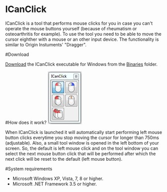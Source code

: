ICanClick
=========
ICanClick is a tool that performs mouse clicks for you in case you can't operate the mouse buttons yourself (because of rheumatism or osteoarthritis for example). To use the tool you need to be able to move the cursor eighther with a mouse or an other input device. The functionality is similar to Origin Instuments' "Dragger".

#Download

[Download](https://github.com/smoelker/ICanClick/blob/master/Binaries/ICanClick.1.0.5428.27558.zip?raw=true) the ICanClick executable for Windows from the [Binaries](https://github.com/smoelker/ICanClick/tree/master/Binaries) folder.

#How does it work?
<img src="https://raw.githubusercontent.com/smoelker/ICanClick/master/Images/screenshot.png" />

When ICanClick is launched it will automatically start performing left mouse button clicks everytime you stop moving the cursor for longer than 750ms (adjustable). Also, a small tool window is opened in the left bottom of your screen. So, the default is left mouse click and on the tool window you can select the next mouse button click that will be performed after which the next click will be reset to the default (left mouse button).

#System requirements
- Microsoft Windows XP, Vista, 7, 8 or higher.
- Microsoft .NET Framework 3.5 or higher.
